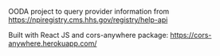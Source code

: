 OODA project to query provider information from https://npiregistry.cms.hhs.gov/registry/help-api

Built with React JS and cors-anywhere package: https://cors-anywhere.herokuapp.com/
